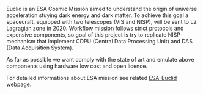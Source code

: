 Euclid is an ESA Cosmic Mission aimed to understand the origin of universe acceleration stuying dark energy and dark matter. To achieve this goal a spacecraft, equipped with two telescopes (VIS and NISP), will be sent to L2 Lagragian zone in 2020. Workflow mission follows strict protocols and expensive components, so goal of this project is try to replicate NISP mechanism that implement CDPU (Central Data Processing Unit) and DAS (Data Acquisition System).

As far as possible we want comply with the state of art and emulate above components using hardware low cost and open licence.

For detailed informations about ESA mission see related [ESA-Euclid webpage](https://www.esa.int/Science_Exploration/Space_Science/Euclid).
